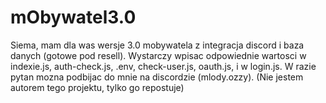 # mObywatel3.0
Siema, mam dla was wersje 3.0 mobywatela z integracja discord i baza danych (gotowe pod resell). Wystarczy wpisac odpowiednie wartosci w indexie.js, auth-check.js, .env, check-user.js, oauth.js, i w login.js. W razie pytan mozna podbijac do mnie na discordzie (mlody.ozzy). 
(Nie jestem autorem tego projektu, tylko go repostuje)
